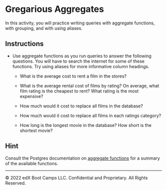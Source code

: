 # Gregarious Aggregates

In this activity, you will practice writing queries with aggregate functions, with grouping, and with using aliases.

## Instructions

* Use aggregate functions as you run queries to answer the following questions. You will have to search the internet for some of these functions. Try using aliases for more informative column headings.

    * What is the average cost to rent a film in the stores?

    * What is the average rental cost of films by rating? On average, what film rating is the cheapest to rent? What rating is the most expensive?

    * How much would it cost to replace all films in the database?

    * How much would it cost to replace all films in each ratings category?

    * How long is the longest movie in the database? How short is the shortest movie?

## Hint

Consult the Postgres documentation on [aggregate functions](https://www.postgresql.org/docs/9.5/functions-aggregate.html) for a summary of the available functions.

---

© 2022 edX Boot Camps LLC. Confidential and Proprietary. All Rights Reserved.
